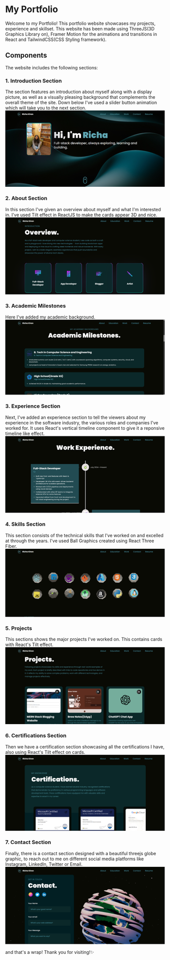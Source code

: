# My Portfolio

Welcome to my Portfolio!
This portfolio website showcases my projects, experience and skillset. This website has been made using ThreeJS(3D Graphics Library on), Framer Motion for the animations and transitions in React and TailwindCSS(CSS Styling framework).

## Components

The website includes the following sections:

### 1. Introduction Section

The section features an introduction about myself along with a display picture, as well as a visually pleasing background that complements the overall theme of the site. Down below I've used a slider button animation which will take you to the next section.
![alt text](image.png)

### 2. About Section

In this section I've given an overview about myself and what I'm interested in. I've used Tilt effect in ReactJS to make the cards appear 3D and nice.
![alt text](image-1.png)

### 3. Academic Milestones

Here I've added my academic background.
![alt text](image-2.png)

### 3. Experience Section

Next, I've added an experience section to tell the viewers about my experience in the software industry, the various roles and companies I've worked for. It uses React's vertical timeline component to give it a reponsive timeline like effect.
![alt text](image-3.png)

### 4. Skills Section

This section consists of the technical skills that I've worked on and excelled at through the years. I've used Ball Graphics created using React Three Fiber.
![alt text](image-4.png)

### 5. Projects

This sections shows the major projects I've worked on. This contains cards with React's Tilt effect.
![alt text](image-5.png)

### 6. Certifications Section

Then we have a certification section showcasing all the certifications I have, also using React's Tilt effect on cards.
![alt text](image-6.png)

### 7. Contact Section

Finally, there is a contact section designed with a beautiful threejs globe graphic, to reach out to me on different social media platforms like Instagram, LinkedIn, Twitter or Email.
![alt text](image-7.png)

and that's a wrap! Thank you for visiting!✨
